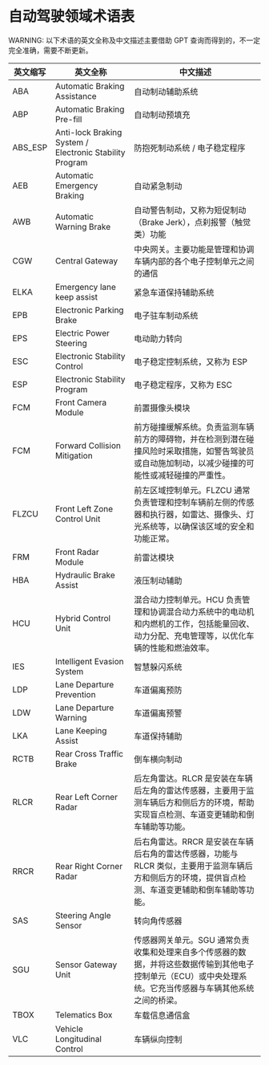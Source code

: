 # 自动驾驶领域术语表

WARNING: 以下术语的英文全称及中文描述主要借助 GPT 查询而得到的，不一定完全准确，需要不断更新。

| 英文缩写 | 英文全称 | 中文描述 |
| -- | -- | -- |
| ABA | Automatic Braking Assistance | 自动制动辅助系统 |
| ABP | Automatic Braking Pre-fill | 自动制动预填充 |
| ABS_ESP | Anti-lock Braking System / Electronic Stability Program | 防抱死制动系统 / 电子稳定程序 |
| AEB | Automatic Emergency Braking | 自动紧急制动 |
| AWB | Automatic Warning Brake | 自动警告制动，又称为短促制动（Brake Jerk），点刹报警（触觉类）功能 |
| CGW | Central Gateway | 中央网关。主要功能是管理和协调车辆内部的各个电子控制单元之间的通信 |
| ELKA | Emergency lane keep assist | 紧急车道保持辅助系统 |
| EPB | Electronic Parking Brake | 电子驻车制动系统 |
| EPS | Electric Power Steering | 电动助力转向 |
| ESC | Electronic Stability Control | 电子稳定控制系统，又称为 ESP |
| ESP | Electronic Stability Program | 电子稳定程序，又称为 ESC |
| FCM | Front Camera Module | 前置摄像头模块 |
| FCM | Forward Collision Mitigation | 前方碰撞缓解系统。负责监测车辆前方的障碍物，并在检测到潜在碰撞风险时采取措施，如警告驾驶员或自动施加制动，以减少碰撞的可能性或减轻碰撞的严重性。 |
| FLZCU | Front Left Zone Control Unit | 前左区域控制单元。FLZCU 通常负责管理和控制车辆前左侧的传感器和执行器，如雷达、摄像头、灯光系统等，以确保该区域的安全和功能正常。 |
| FRM | Front Radar Module | 前雷达模块 |
| HBA | Hydraulic Brake Assist | 液压制动辅助 |
| HCU | Hybrid Control Unit | 混合动力控制单元。HCU 负责管理和协调混合动力系统中的电动机和内燃机的工作，包括能量回收、动力分配、充电管理等，以优化车辆的性能和燃油效率。 |
| IES | Intelligent Evasion System | 智慧躲闪系统 |
| LDP | Lane Departure Prevention | 车道偏离预防 |
| LDW | Lane Departure Warning | 车道偏离预警 |
| LKA | Lane Keeping Assist | 车道保持辅助 |
| RCTB | Rear Cross Traffic Brake | 倒车横向制动 |
| RLCR | Rear Left Corner Radar | 后左角雷达。RLCR 是安装在车辆后左角的雷达传感器，主要用于监测车辆后方和侧后方的环境，帮助实现盲点检测、车道变更辅助和倒车辅助等功能。 |
| RRCR | Rear Right Corner Radar | 后右角雷达。RRCR 是安装在车辆后右角的雷达传感器，功能与 RLCR 类似，主要用于监测车辆后方和侧后方的环境，提供盲点检测、车道变更辅助和倒车辅助等功能。 |
| SAS | Steering Angle Sensor | 转向角传感器 |
| SGU | Sensor Gateway Unit | 传感器网关单元。SGU 通常负责收集和处理来自多个传感器的数据，并将这些数据传输到其他电子控制单元（ECU）或中央处理系统。它充当传感器与车辆其他系统之间的桥梁。 |
| TBOX    | Telematics Box | 车载信息通信盒 |
| VLC | Vehicle Longitudinal Control | 车辆纵向控制 |
